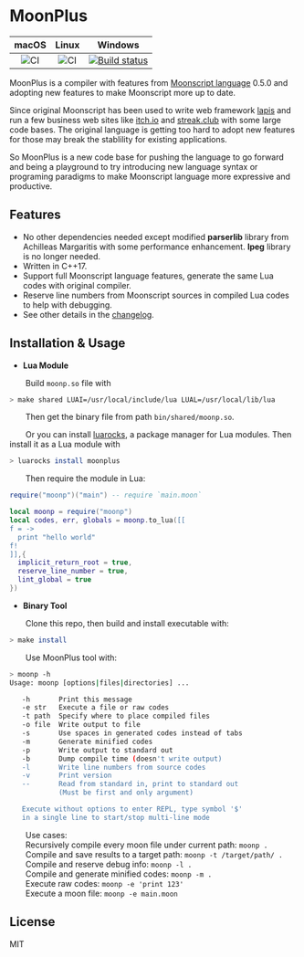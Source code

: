 # MoonPlus

|macOS|Linux|Windows|
|:---:|:---:|:-----:|
|![CI](https://github.com/pigpigyyy/MoonPlus/workflows/build-test/badge.svg)|![CI](https://github.com/pigpigyyy/MoonPlus/workflows/build-test/badge.svg)|[![Build status](https://ci.appveyor.com/api/projects/status/4nbkye9mx9b3bf83/branch/master?svg=true)](https://ci.appveyor.com/project/pigpigyyy/moonplus/branch/master)|

MoonPlus is a compiler with features from [Moonscript language](https://github.com/leafo/moonscript) 0.5.0 and adopting new features to make Moonscript more up to date. 

Since original Moonscript has been used to write web framework [lapis](https://github.com/leafo/lapis) and run a few business web sites like [itch.io](https://itch.io) and [streak.club](https://streak.club) with some large code bases. The original language is getting too hard to adopt new features for those may break the stablility for existing applications.

So MoonPlus is a new code base for pushing the language to go forward and being a playground to try introducing new language syntax or programing paradigms to make Moonscript language more expressive and productive.



## Features

* No other dependencies needed except modified **parserlib** library from Achilleas Margaritis with some performance enhancement. **lpeg** library is no longer needed.
* Written in C++17.
* Support full Moonscript language features, generate the same Lua codes with original compiler.
* Reserve line numbers from Moonscript sources in compiled Lua codes to help with debugging.
* See other details in the [changelog](./CHANGELOG.md).



## Installation & Usage

* **Lua Module**

&emsp;&emsp;Build `moonp.so` file with

```sh
> make shared LUAI=/usr/local/include/lua LUAL=/usr/local/lib/lua
```

&emsp;&emsp;Then get the binary file from path `bin/shared/moonp.so`.

&emsp;&emsp;Or you can install [luarocks](https://luarocks.org), a package manager for Lua modules. Then install it as a Lua module with

```sh
> luarocks install moonplus
```

&emsp;&emsp;Then require the module in Lua:

```Lua
require("moonp")("main") -- require `main.moon`

local moonp = require("moonp")
local codes, err, globals = moonp.to_lua([[
f = ->
  print "hello world"
f!
]],{
  implicit_return_root = true,
  reserve_line_number = true,
  lint_global = true
})
```




* **Binary Tool**

&emsp;&emsp;Clone this repo, then build and install executable with:

```sh
> make install
```

&emsp;&emsp;Use MoonPlus tool with:

```sh
> moonp -h
Usage: moonp [options|files|directories] ...

   -h       Print this message
   -e str   Execute a file or raw codes
   -t path  Specify where to place compiled files
   -o file  Write output to file
   -s       Use spaces in generated codes instead of tabs
   -m       Generate minified codes
   -p       Write output to standard out
   -b       Dump compile time (doesn't write output)
   -l       Write line numbers from source codes
   -v       Print version
   --       Read from standard in, print to standard out
            (Must be first and only argument)

   Execute without options to enter REPL, type symbol '$'
   in a single line to start/stop multi-line mode
```
&emsp;&emsp;Use cases:  
&emsp;&emsp;Recursively compile every moon file under current path:  `moonp .`  
&emsp;&emsp;Compile and save results to a target path:  `moonp -t /target/path/ .`  
&emsp;&emsp;Compile and reserve debug info:  `moonp -l .`  
&emsp;&emsp;Compile and generate minified codes:  `moonp -m .`  
&emsp;&emsp;Execute raw codes:  `moonp -e 'print 123'`  
&emsp;&emsp;Execute a moon file:  `moonp -e main.moon`



## License
MIT

